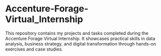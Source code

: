 # Accenture-Forage-Virtual_Internship
This repository contains my projects and tasks completed during the Accenture Forage Virtual Internship. It showcases practical skills in data analysis, business strategy, and digital transformation through hands-on exercises and case studies.
